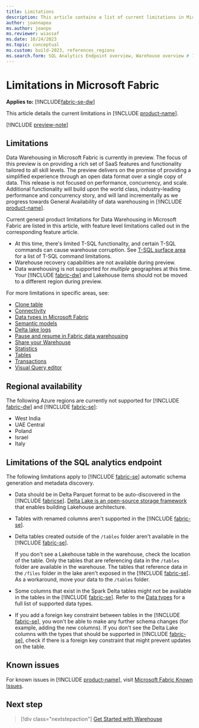 ```yaml
---
title: Limitations
description: This article contains a list of current limitations in Microsoft Fabric.
author: joannapea
ms.author: joanpo
ms.reviewer: wiassaf
ms.date: 10/24/2023
ms.topic: conceptual
ms.custom: build-2023, references_regions
ms.search.form: SQL Analytics Endpoint overview, Warehouse overview # This article's title should not change. If so, contact engineering.
---
```

# Limitations in Microsoft Fabric

**Applies to:** [!INCLUDE[fabric-se-dw](includes/applies-to-version/fabric-se-and-dw.md)]

This article details the current limitations in [!INCLUDE [product-name](../includes/product-name.md)].

[!INCLUDE [preview-note](../includes/preview-note.md)]

## Limitations

Data Warehousing in Microsoft Fabric is currently in preview. The focus of this preview is on providing a rich set of SaaS features and functionality tailored to all skill levels. The preview delivers on the promise of providing a simplified experience through an open data format over a single copy of data. This release is not focused on performance, concurrency, and scale. Additional functionality will build upon the world class, industry-leading performance and concurrency story, and will land incrementally as we progress towards General Availability of data warehousing in [!INCLUDE [product-name](../includes/product-name.md)].

Current general product limitations for Data Warehousing in Microsoft Fabric are listed in this article, with feature level limitations called out in the corresponding feature article.

- At this time, there's limited T-SQL functionality, and certain T-SQL commands can cause warehouse corruption. See [T-SQL surface area](tsql-surface-area.md) for a list of T-SQL command limitations.
- Warehouse recovery capabilities are not available during preview.
- Data warehousing is not supported for *multiple* geographies at this time. Your [!INCLUDE [fabric-dw](includes/fabric-dw.md)] and Lakehouse items should not be moved to a different region during preview. 

For more limitations in specific areas, see:

- [Clone table](clone-table.md#limitations)
- [Connectivity](connectivity.md#considerations-and-limitations)
- [Data types in Microsoft Fabric](data-types.md)
- [Semantic models](semantic-models.md#limitations)
- [Delta lake logs](query-delta-lake-logs.md#limitations)
- [Pause and resume in Fabric data warehousing](pause-resume.md#considerations-and-limitations)
- [Share your Warehouse](share-warehouse-manage-permissions.md#limitations)
- [Statistics](statistics.md#limitations)
- [Tables](tables.md#limitations)
- [Transactions](transactions.md#limitations)
- [Visual Query editor](visual-query-editor.md#limitations-with-visual-query-editor)

## Regional availability

The following Azure regions are currently not supported for [!INCLUDE [fabric-dw](includes/fabric-dw.md)] and [!INCLUDE [fabric-se](includes/fabric-se.md)]:
   - West India
   - UAE Central
   - Poland
   - Israel
   - Italy

## Limitations of the SQL analytics endpoint

The following limitations apply to [!INCLUDE [fabric-se](includes/fabric-se.md)] automatic schema generation and metadata discovery.

- Data should be in Delta Parquet format to be auto-discovered in the [!INCLUDE [fabricse](includes/fabric-se.md)]. [Delta Lake is an open-source storage framework](https://delta.io/) that enables building Lakehouse architecture.

- Tables with renamed columns aren't supported in the [!INCLUDE [fabric-se](includes/fabric-se.md)]. 

- Delta tables created outside of the `/tables` folder aren't available in the [!INCLUDE [fabric-se](includes/fabric-se.md)].

   If you don't see a Lakehouse table in the warehouse, check the location of the table. Only the tables that are referencing data in the `/tables` folder are available in the warehouse. The tables that reference data in the `/files` folder in the lake aren't exposed in the [!INCLUDE [fabric-se](includes/fabric-se.md)]. As a workaround, move your data to the `/tables` folder.

- Some columns that exist in the Spark Delta tables might not be available in the tables in the [!INCLUDE [fabric-se](includes/fabric-se.md)]. Refer to the [Data types](data-types.md) for a full list of supported data types. 

- If you add a foreign key constraint between tables in the [!INCLUDE [fabric-se](includes/fabric-se.md)], you won't be able to make any further schema changes (for example, adding the new columns). If you don't see the Delta Lake columns with the types that should be supported in [!INCLUDE [fabric-se](includes/fabric-se.md)], check if there is a foreign key constraint that might prevent updates on the table. 

## Known issues

For known issues in [!INCLUDE [product-name](../includes/product-name.md)], visit [Microsoft Fabric Known Issues](https://support.fabric.microsoft.com/known-issues/).

## Next step

> [!div class="nextstepaction"]
> [Get Started with Warehouse](create-warehouse.md)
